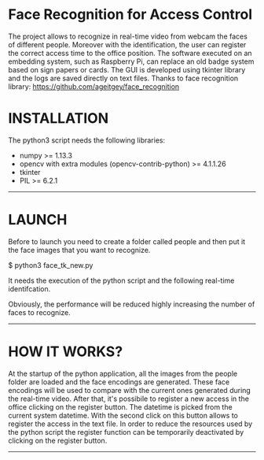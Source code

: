 # Face Recognition for Access Control 

The project allows to recognize in real-time video from webcam the faces of different people. Moreover with the identification, the user can register the correct access time to the office position.
The software executed on an embedding system, such as Raspberry Pi, can replace an old badge system based on sign papers or cards.
The GUI is developed using tkinter library and the logs are saved directly on text files.
Thanks to face recognition library: https://github.com/ageitgey/face_recognition

# INSTALLATION

The python3 script needs the following libraries:

* numpy >= 1.13.3
* opencv with extra modules (opencv-contrib-python) >= 4.1.1.26
* tkinter
* PIL >= 6.2.1

****

# LAUNCH

Before to launch you need to create a folder called people and then put it the face images that you want to recognize.

$ python3 face_tk_new.py 

It needs the execution of the python script and the following real-time identifcation.

Obviously, the performance will be reduced highly increasing the number of faces to recognize.


****


# HOW IT WORKS?

At the startup of the python application, all the images from the people folder are loaded and the face encodings are generated.
These face encodings will be used to compare with the current ones generated during the real-time video.
After that, it's possibile to register a new access in the office clicking on the register button. The datetime is picked from the current system datetime.
With the second click on this button allows to register the access in the text file. 
In order to reduce the resources used by the python script the register function can be temporarily deactivated by clicking on the register button.


****

